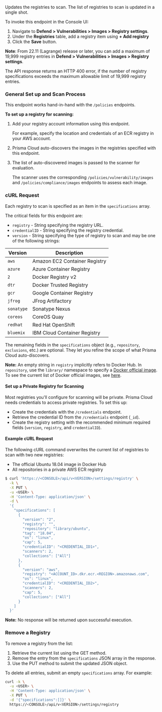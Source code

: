 Updates the registries to scan.
The list of registries to scan is updated in a single shot.

To invoke this endpoint in the Console UI:

1. Navigate to **Defend > Vulnerabilities > Images > Registry settings**.
2. Under the **Registries** table, add a registry item using **+ Add registry**
3. Click the **Save** button.

**Note**: From 22.11 (Lagrange) release or later, you can add a maximum of 19,999 registry entries in **Defend > Vulnerabilities > Images > Registry settings**. 

The API response returns an HTTP 400 error, if the number of registry specifications exceeds the maximum allowable limit of 19,999 registry entries.

### General Set up and Scan Process

This endpoint works hand-in-hand with the `/policies` endpoints.

**To set up a registry for scanning:**

1. Add your registry account information using this endpoint.

   For example, specify the location and credentials of an ECR registry in your AWS account.

2. Prisma Cloud auto-discovers the images in the registries specified with this endpoint.

3. The list of auto-discovered images is passed to the scanner for evaluation.

   The scanner uses the corresponding `/policies/vulnerability/images` and `/policies/compliance/images` endpoints to assess each image.


### cURL Request

Each registry to scan is specified as an item in the `specifications` array.

The critical fields for this endpoint are:

* `registry` - String specifying the registry URL.
* `credentialID` - String specifying the registry credential.
* `version` - String specifying the type of registry to scan and may be one of the following strings:

Version|Description
 ---|---
 `aws`|Amazon EC2 Container Registry
 `azure`|Azure Container Registry
 `2`|Docker Registry v2
 `dtr`|Docker Trusted Registry
 `gcr`|Google Container Registry
 `jfrog`|JFrog Artifactory
 `sonatype`|Sonatype Nexus
 `coreos`|CoreOS Quay
 `redhat`|Red Hat OpenShift
 `bluemix`|IBM Cloud Container Registry

The remaining fields in the `specifications` object (e.g., `repository`, `exclusions`, etc.) are optional.
They let you refine the scope of what Prisma Cloud auto-discovers.

**Note:** An empty string in `registry` implicitly refers to Docker Hub.
In `repository`, use the `library/` namespace to specify a [Docker official image](https://docs.docker.com/docker-hub/official_images/).
To see the current list of Docker official images, see [here](https://github.com/docker-library/official-images/tree/master/library).

#### Set up a Private Registry for Scanning

Most registries you'll configure for scanning will be private.
Prisma Cloud needs credentials to access private registries.
To set this up:

* Create the credentials with the `/credentials` endpoint.
* Retrieve the credential ID from the `/credentials` endpoint (`_id`).
* Create the registry setting with the recommended minimum required fields (`version`, `registry`, and `credentialID`).

#### Example cURL Request

The following cURL command overwrites the current list of registries to scan with two new registries:

* The official Ubuntu 18.04 image in Docker Hub
* All repositories in a private AWS ECR registry

```bash
$ curl 'https://<CONSOLE>/api/v<VERSION>/settings/registry' \
  -k \
  -X PUT \
  -u <USER> \
  -H 'Content-Type: application/json' \
  -d \
  '{
    "specifications": [
      {
        "version": "2",
        "registry": "",
        "repository": "library/ubuntu",
        "tag": "18.04",
        "os": "linux",
        "cap": 5,
        "credentialID": "<CREDENTIAL_ID1>",
        "scanners": 2,
        "collections": ["All"]
      },
      {
        "version": "aws",
        "registry": "<ACCOUNT_ID>.dkr.ecr.<REGION>.amazonaws.com",
        "os": "linux",
        "credentialID": "<CREDENTIAL_ID2>",
        "scanners": 2,
        "cap": 5,
        "collections": ["All"]
      }
    ]
  }'
```

**Note:** No response will be returned upon successful execution.

### Remove a Registry

To remove a registry from the list:

1. Retrieve the current list using the GET method.
2. Remove the entry from the `specifications` JSON array in the response.
3. Use the PUT method to submit the updated JSON object.

To delete all entries, submit an empty `specifications` array. For example:

```bash
curl -k \
  -u <USER> \
  -H 'Content-Type: application/json' \
  -X PUT \
  -d '{"specifications":[]}' \
  https://<CONSOLE>/api/v<VERSION>/settings/registry
```
